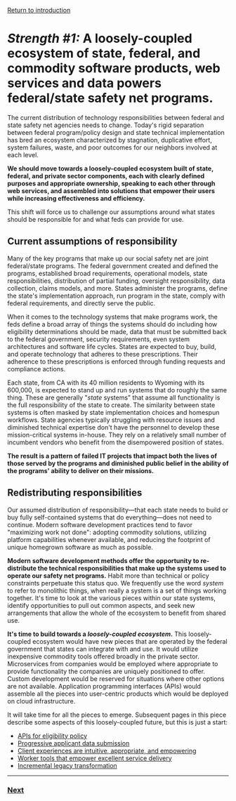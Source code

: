 [Return to introduction](index.md)

# _Strength #1:_ A loosely-coupled ecosystem of state, federal, and commodity software products, web services and data powers federal/state safety net programs.

The current distribution of technology responsibilities between federal and state safety net agencies needs to change. Today's rigid separation between federal program/policy design and state technical implementation has bred an ecosystem characterized by stagnation, duplicative effort, system failures, waste, and poor outcomes for our neighbors involved at each level.

**We should move towards a loosely-coupled ecosystem built of state, federal, and private sector components, each with clearly defined purposes and appropriate ownership, speaking to each other through web services, and assembled into solutions that empower their users while increasing effectiveness and efficiency.**

This shift will force us to challenge our assumptions around what states should be responsible for and what feds can provide for use.

## Current assumptions of responsibility

Many of the key programs that make up our social safety net are joint federal/state programs. The federal government created and defined the programs, established broad requirements, operational models, state responsibilities, distribution of partial funding, oversight responsibility, data collection, claims models, and more. States administer the programs, define the state's implementation approach, run program in the state, comply with federal requirements, and directly serve the public.

When it comes to the technology systems that make programs work, the feds define a broad array of things the systems should do including how eligibility determinations should be made, data that must be submitted back to the federal government, security requirements, even system architectures and software life cycles. States are expected to buy, build, and operate technology that adheres to these prescriptions. Their adherence to these prescriptions is enforced through funding requests and compliance actions.

Each state, from CA with its 40 million residents to Wyoming with its 600,000, is expected to stand up and run systems that do roughly the same thing. These are generally "_state_ systems" that assume all functionality is the full responsibility of the state to create. The similarity between state systems is often masked by state implementation choices and homespun workflows. State agencies typically struggling with resource issues and diminished technical expertise don't have the personnel to develop these mission-critical systems in-house. They rely on a relatively small number of incumbent vendors who benefit from the disempowered position of states.

**The result is a pattern of failed IT projects that impact both the lives of those served by the programs and diminished public belief in the ability of the programs' ability to deliver on their missions.**

## Redistributing responsibilities
Our assumed distribution of responsibility—that each state needs to build or buy fully self-contained systems that do everything—does not need to continue. Modern software development practices tend to favor "maximizing work not done": adopting commodity solutions, utilizing platform capabilities whenever available, and reducing the footprint of unique homegrown software as much as possible.

**Modern software development methods offer the opportunity to re-distribute the technical responsibilities that make up the systems used to operate our safety net programs.** Habit more than technical or policy constraints perpetuate this status quo. We frequently use the word _system_ to refer to monolithic things, when really a system is a set of things working together. It's time to look at the various pieces within our state systems, identify opportunities to pull out common aspects, and seek new arrangements that allow the whole of the ecosystem to benefit from shared use.

**It's time to build towards a _loosely-coupled ecosystem_.** This loosely-coupled ecosystem would have new pieces that are operated by the federal government that states can integrate with and use. It would utilize inexpensive commodity tools offered broadly in the private sector. Microservices from companies would be employed where appropriate to provide functionality the companies are uniquely positioned to offer. Custom development would be reserved for situations where other options are not available. Application programming interfaces (APIs) would assemble all the pieces into user-centric products which would be deployed on cloud infrastructure.

It will take time for all the pieces to emerge. Subsequent pages in this piece describe some aspects of this loosely-coupled future, but this is just a start:

- [APIs for eligibility policy](eligibility-policy.md)
- [Progressive applicant data submission](data.md)
- [Client experiences are intuitive, appropriate, and empowering](client-experiences.md)
- [Worker tools that empower excellent service delivery](state-staff.md)
- [Incremental legacy transformation](incremental.md)


---

### [Next](eligibility-policy.md)
